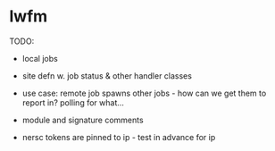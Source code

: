 # lwfm


TODO:

- local jobs
- site defn w. job status & other handler classes

- use case: remote job spawns other jobs - how can we get them to report in?  polling for what...


- module and signature comments
- nersc tokens are pinned to ip - test in advance for ip
